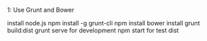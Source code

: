1: Use Grunt and Bower

install node.js
npm install -g grunt-cli
npm install 
bower install 
grunt build:dist 
grunt serve    for development 
npm start for test dist 
 
